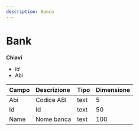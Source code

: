 ```yaml
---
description: Banca
---
```


# Bank

**Chiavi**

* _Id_
* Abi

| Campo | Descrizione | Tipo | Dimensione |
| :--- | :--- | :--- | :--- |
| Abi | Codice ABI | text | 5 |
| Id | Id | text | 50 |
| Name | Nome banca | text | 100 |

